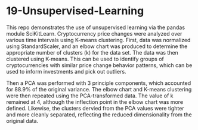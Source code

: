 # 19-Unsupervised-Learning

This repo demonstrates the use of unsupervised learning via the pandas module SciKitLearn. Cryptocurrency price changes were analyzed over various time intervals using K-means clustering. First, data was normalized using StandardScaler, and an elbow chart was produced to determine the appropriate number of clusters (k) for the data set. The data was then clustered using K-means. This can be used to identify groups of cryptocurrencies with similar price change behavior patterns, which can be used to inform investments and pick out outliers.

Then a PCA was performed with 3 principle components, which accounted for 88.9% of the original variance. The elbow chart and K-means clustering were then repeated using the PCA-transformed data. The value of k remained at 4, although the inflection point in the elbow chart was more defined. Likewise, the clusters dervied from the PCA values were tighter and more cleanly separated, reflecting the reduced dimensionality from the original data.
